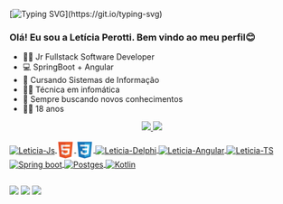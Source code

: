 [![Typing SVG](https://readme-typing-svg.herokuapp.com?color=F700A7&lines=Seja+bem+vindo+ao+meu+perfil!)](https://git.io/typing-svg)

### Olá! Eu sou a Letícia Perotti. Bem vindo ao meu perfil😊

- 👩‍💻 Jr Fullstack Software Developer
- 💻 SpringBoot + Angular
- 📘 Cursando Sistemas de Informação
- 👩‍🎓 Técnica em infomática
- 🤩 Sempre buscando novos conhecimentos
- 🙋‍♀️ 18 anos


<div align="center">
  <a href="https://github.com/leticia-perotti">
  <img height="180em" src="https://github-readme-stats.vercel.app/api?username=leticia-perotti&show_icons=true&theme=radical&include_all_commits=true&count_private=true"/>
  <img height="180em" src="https://github-readme-stats.vercel.app/api/top-langs/?username=leticia-perotti&layout=compact&langs_count=7&theme=radical"/>
 </div>

  <div style="display: inline_block"><br>
  <img align="center" alt="Leticia-Js" height="30" src="https://cdn.icon-icons.com/icons2/2415/PNG/512/javascript_original_logo_icon_146455.png">
  <img align="center" alt="Leticia-HTML" height="30" src="https://raw.githubusercontent.com/devicons/devicon/master/icons/html5/html5-original.svg">
  <img align="center" alt="Leticia-CSS" height="30" src="https://raw.githubusercontent.com/devicons/devicon/master/icons/css3/css3-original.svg">
  <img align="center" alt="Leticia-Delphi" height="30" width="30" src="https://upload.wikimedia.org/wikipedia/commons/b/bd/Delphi_Language_Logo.png">
  <img align="center" alt="Leticia-Angular" height="30" src="https://upload.wikimedia.org/wikipedia/commons/thumb/c/cf/Angular_full_color_logo.svg/375px-Angular_full_color_logo.svg.png">
    <img align="center" alt="Leticia-TS" height="30" width="30" src="https://upload.wikimedia.org/wikipedia/commons/thumb/4/4c/Typescript_logo_2020.svg/768px-Typescript_logo_2020.svg.png?20210506173343">
        <img align="center" alt="Spring boot" height="30" width="30" src="https://devkico.itexto.com.br/wp-content/uploads/2014/08/spring-boot-project-logo-300x270.png">
        <img align="center" alt="Postges" height="30" width="30" src="https://user-images.githubusercontent.com/24623425/36042969-f87531d4-0d8a-11e8-9dee-e87ab8c6a9e3.png">
         <img align="center" alt="Kotlin" height="30" width="30" src="https://img.icons8.com/color/452/kotlin.png">
</div>
  
  ##
 
<div> 
  <a href="https://instagram.com/leticia_perotti" target="_blank"><img src="https://img.shields.io/badge/-Instagram-%23E4405F?style=for-the-badge&logo=instagram&logoColor=white" target="_blank"></a>
  <a href = "mailto:leticiadanieleperotti@gmail.com"><img src="https://img.shields.io/badge/-Gmail-%23333?style=for-the-badge&logo=gmail&logoColor=white" target="_blank"></a>
  <a href="https://www.linkedin.com/in/leticia-daniele-perotti/" target="_blank"><img src="https://img.shields.io/badge/-LinkedIn-%230077B5?style=for-the-badge&logo=linkedin&logoColor=white" target="_blank"></a> 
 
 
</div>
